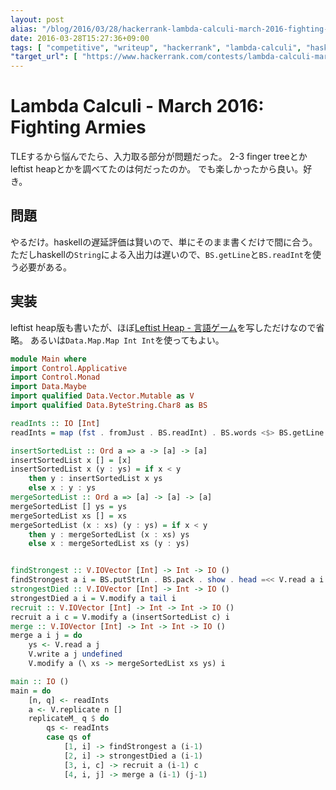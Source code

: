 ```yaml
---
layout: post
alias: "/blog/2016/03/28/hackerrank-lambda-calculi-march-2016-fighting-armies/"
date: 2016-03-28T15:27:36+09:00
tags: [ "competitive", "writeup", "hackerrank", "lambda-calculi", "haskell", "lazy-evaluation" ]
"target_url": [ "https://www.hackerrank.com/contests/lambda-calculi-march-2016/challenges/fighting-armies" ]
---
```


# Lambda Calculi - March 2016: Fighting Armies

TLEするから悩んでたら、入力取る部分が問題だった。
2-3 finger treeとかleftist heapとかを調べてたのは何だったのか。
でも楽しかったから良い。好き。

## 問題

やるだけ。haskellの遅延評価は賢いので、単にそのまま書くだけで間に合う。
ただしhaskellの`String`による入出力は遅いので、`BS.getLine`と`BS.readInt`を使う必要がある。

## 実装

leftist heap版も書いたが、ほぼ[Leftist Heap - 言語ゲーム](http://d.hatena.ne.jp/propella/20091123/p1)を写しただけなので省略。
あるいは`Data.Map.Map Int Int`を使ってもよい。

``` haskell
module Main where
import Control.Applicative
import Control.Monad
import Data.Maybe
import qualified Data.Vector.Mutable as V
import qualified Data.ByteString.Char8 as BS

readInts :: IO [Int]
readInts = map (fst . fromJust . BS.readInt) . BS.words <$> BS.getLine

insertSortedList :: Ord a => a -> [a] -> [a]
insertSortedList x [] = [x]
insertSortedList x (y : ys) = if x < y
    then y : insertSortedList x ys
    else x : y : ys
mergeSortedList :: Ord a => [a] -> [a] -> [a]
mergeSortedList [] ys = ys
mergeSortedList xs [] = xs
mergeSortedList (x : xs) (y : ys) = if x < y
    then y : mergeSortedList (x : xs) ys
    else x : mergeSortedList xs (y : ys)


findStrongest :: V.IOVector [Int] -> Int -> IO ()
findStrongest a i = BS.putStrLn . BS.pack . show . head =<< V.read a i
strongestDied :: V.IOVector [Int] -> Int -> IO ()
strongestDied a i = V.modify a tail i
recruit :: V.IOVector [Int] -> Int -> Int -> IO ()
recruit a i c = V.modify a (insertSortedList c) i
merge :: V.IOVector [Int] -> Int -> Int -> IO ()
merge a i j = do
    ys <- V.read a j
    V.write a j undefined
    V.modify a (\ xs -> mergeSortedList xs ys) i

main :: IO ()
main = do
    [n, q] <- readInts
    a <- V.replicate n []
    replicateM_ q $ do
        qs <- readInts
        case qs of
            [1, i] -> findStrongest a (i-1)
            [2, i] -> strongestDied a (i-1)
            [3, i, c] -> recruit a (i-1) c
            [4, i, j] -> merge a (i-1) (j-1)
```
